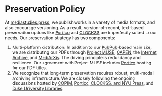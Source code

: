 # Preservation Policy

At [mediastudies.press](https://www.mediastudies.press), we publish works in a variety of media formats, and also encourage versioning. As a result, version-of-record, text-based preservation options like [Portico](https://www.portico.org) and [CLOCKSS](https://clockss.org) are imperfectly suited to our needs. Our preservation strategy has two components:

1. Multi-platform distribution: In addition to our [PubPub](https://www.pubpub.org)-based main site, we are distributing our PDFs through [Project MUSE](https://muse.jhu.edu), [OAPEN](https://www.oapen.org), the [Internet Archive](https://archive.org),  and [MediArXiv](https://mediarxiv.org). The driving principle is redundancy and resilience. Our agreement with Project MUSE includes [Portico](https://www.portico.org) hosting for our PDF titles.
2. We recognize that long-term preservation requires robust, multi-modal archiving infrastructure. We are closely following the ongoing discussions hosted by [COPIM](https://copim.pubpub.org/pub/archiving-and-preservation-workshop-sept-2020/release/1), [Portico, CLOCKSS, and NYU Press](https://www.dpconline.org/blog/enhancing-services-to-preserve-new-forms-of-scholarship), and [Duke University Libraries](https://expansive.pubpub.org/pub/snb2tqyr/release/1).